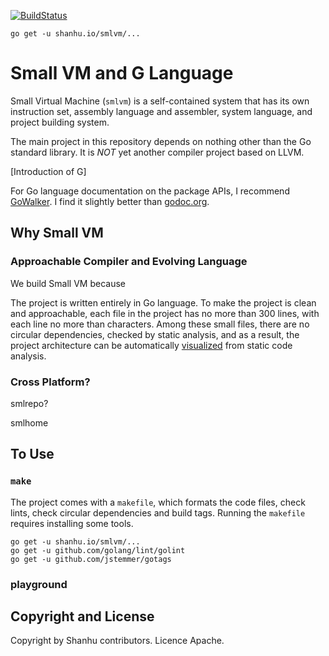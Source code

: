 [![BuildStatus](https://travis-ci.org/shanhuio/smlvm.png?branch=master)](https://travis-ci.org/shanhuio/smlvm)

```
go get -u shanhu.io/smlvm/...
```

# Small VM and G Language

Small Virtual Machine (`smlvm`) is a self-contained system that has
its own instruction set, assembly language and assembler, system
language, and project building system.

The main project in this repository depends on nothing other than the
Go standard library. It is *NOT* yet another compiler project based on
LLVM.

[Introduction of G]

For Go language documentation on the package APIs, I recommend
[GoWalker](https://gowalker.org/shanhu.io/smlvm). I find it slightly
better than [godoc.org](https://godoc.org/shanhu.io/smlvm).

## Why Small VM

### Approachable Compiler and Evolving Language

We build Small VM because

The project is written entirely in Go language. To make the project is 
clean and approachable, each file in the project has no more than 300 lines, 
with each line no more than characters. Among these small files, 
there are no circular dependencies, checked by static analysis, 
and as a result, the project architecture can be automatically
[visualized](https://shanhu.io/smlvm) from static code analysis.

### Cross Platform?
smlrepo?

smlhome


## To Use 

### `make`

The project comes with a `makefile`, which formats the code files,
check lints, check circular dependencies and build tags. Running the
`makefile` requires installing some tools.

```
go get -u shanhu.io/smlvm/...
go get -u github.com/golang/lint/golint
go get -u github.com/jstemmer/gotags
```
### playground


## Copyright and License

Copyright by Shanhu contributors. Licence Apache.
